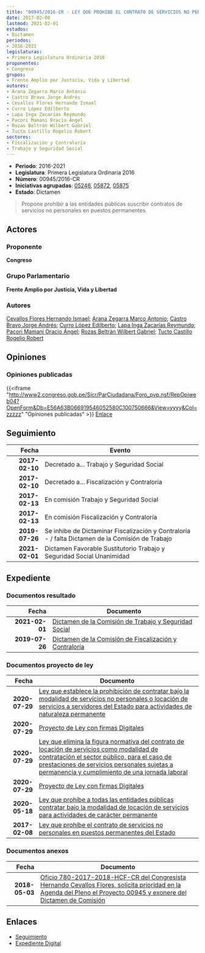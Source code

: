 ```yaml
---
title: "00945/2016-CR - LEY QUE PROHIBE EL CONTRATO DE SERVICIOS NO PERSONALAES EN PUESTOS PERMANENTES DEL ESTADO"
date: 2017-02-08
lastmod: 2021-02-01
estados:
- Dictamen
periodos:
- 2016-2021
legislaturas:
- Primera Legislatura Ordinaria 2016
proponentes:
- Congreso
grupos:
- Frente Amplio por Justicia, Vida y Libertad
autores:
- Arana Zegarra Marco Antonio
- Castro Bravo Jorge Andrés
- Cevallos Flores Hernando Ismael
- Curro López Edilberto
- Lapa Inga Zacarías Reymundo
- Pacori Mamani Oracio Ángel
- Rozas Beltrán Wilbert Gabriel
- Tucto Castillo Rogelio Robert
sectores:
- Fiscalización y Contraloría
- Trabajo y Seguridad Social
---
```

- **Periodo**: 2016-2021
- **Legislatura**: Primera Legislatura Ordinaria 2016
- **Número**: 00945/2016-CR
- **Iniciativas agrupadas**: [05246](../../05200/05246), [05872](../../05800/05872), [05875](../../05800/05875)
- **Estado**: Dictamen

> Propone prohibir a las entidades públicas suscribir contratos de servicios no personales en puestos permanentes.


## Actores

### Proponente

**Congreso**

### Grupo Parlamentario

**Frente Amplio por Justicia, Vida y Libertad**

### Autores

[Cevallos Flores Hernando Ismael](mailto:mailto:hcevallos@congreso.gob.pe); [Arana Zegarra Marco Antonio](mailto:mailto:marana@congreso.gob.pe); [Castro Bravo Jorge Andrés](mailto:mailto:jacastro@congreso.gob.pe); [Curro López Edilberto](mailto:mailto:ecurro@congreso.gob.pe); [Lapa Inga Zacarías Reymundo](mailto:mailto:zlapa@congreso.gob.pe); [Pacori Mamani Oracio Ángel](mailto:mailto:opacori@congreso.gob.pe); [Rozas Beltrán Wilbert Gabriel](mailto:mailto:wrozas@congreso.gob.pe); [Tucto Castillo Rogelio Robert](mailto:mailto:rtucto@congreso.gob.pe)

## Opiniones

### Opiniones publicadas

{{<iframe "http://www2.congreso.gob.pe/Sicr/ParCiudadana/Foro_pvp.nsf/RepOpiweb04?OpenForm&Db=E56A63B066919546052580C100750666&View=yyyy&Col=zzzzz" "Opiniones publicadas" >}}
[Enlace](http://www2.congreso.gob.pe/Sicr/ParCiudadana/Foro_pvp.nsf/RepOpiweb04?OpenForm&Db=E56A63B066919546052580C100750666&View=yyyy&Col=zzzzz)


## Seguimiento

| Fecha | Evento |
|------:|--------|
| **2017-02-10** | Decretado a... Trabajo y Seguridad Social |
| **2017-02-10** | Decretado a... Fiscalización y Contraloría |
| **2017-02-13** | En comisión Trabajo y Seguridad Social |
| **2017-02-13** | En comisión Fiscalización y Contraloría |
| **2019-07-26** | Se inhibe de Dictaminar Fiscalización y Contraloría - / falta Dictamen de la Comisión de Trabajo |
| **2021-02-01** | Dictamen Favorable Sustitutorio Trabajo y Seguridad Social Unanimidad |

## Expediente

### Documentos resultado

| Fecha | Documento |
|------:|-----------|
| **2021-02-01** | [Dictamen de la Comisión de Trabajo y Seguridad Social](https://leyes.congreso.gob.pe/Documentos/2016_2021/Dictamenes/Proyectos_de_Ley/00945DC22MAY20210201.pdf) |
| **2019-07-26** | [Dictamen de la Comisión de Fiscalización y Contraloría](http://www.leyes.congreso.gob.pe/Documentos/2016_2021/ADLP/Normas_Legales/30548-LEY.pdf) |

### Documentos proyecto de ley

| Fecha | Documento |
|------:|-----------|
| **2020-07-29** | [Ley que establece la prohibición de contratar bajo la modalidad de servicios no personales o locación de servicios a servidores del Estado para actividades de naturaleza permanente](http://www.leyes.congreso.gob.pe/Documentos/2016_2021/Proyectos_de_Ley_y_de_Resoluciones_Legislativas/PL05875-20200729.pdf) |
| **2020-07-29** | [Proyecto de Ley con firmas Digitales](http://www.leyes.congreso.gob.pe/Documentos/2016_2021/Proyectos_de_Ley_y_de_Resoluciones_Legislativas/Proyectos_Firmas_digitales/PL05875.pdf) |
| **2020-07-29** | [Ley que elimina la figura normativa del contrato de locación de servicios como modalidad de contratación el sector público, para el caso de prestaciones de servicios personales sujetas a permanencia y cumplimiento de una jornada laboral](http://www.leyes.congreso.gob.pe/Documentos/2016_2021/Proyectos_de_Ley_y_de_Resoluciones_Legislativas/PL05872-20200729.pdf) |
| **2020-07-29** | [Proyecto de Ley con firmas Digitales](http://www.leyes.congreso.gob.pe/Documentos/2016_2021/Proyectos_de_Ley_y_de_Resoluciones_Legislativas/Proyectos_Firmas_digitales/PL05872.pdf) |
| **2020-05-18** | [Ley que prohíbe a todas las entidades públicas contratar bajo la modalidad de locación de servicios para actividades de carácter permanente](http://www.leyes.congreso.gob.pe/Documentos/2016_2021/Proyectos_de_Ley_y_de_Resoluciones_Legislativas/PL05246-20200518.pdf) |
| **2017-02-08** | [Ley que prohíbe el contrato de servicios no personales en puestos permanentes del Estado](http://www.leyes.congreso.gob.pe/Documentos/2016_2021/Proyectos_de_Ley_y_de_Resoluciones_Legislativas/PL0094520170208.pdf) |

### Documentos anexos

| Fecha | Documento |
|------:|-----------|
| **2018-05-03** | [Oficio 780-2017-2018-HCF-CR del Congresista Hernando Cevallos Flores, solicita prioridad en la Agenda del Pleno el Proyecto 00945 y exonere del Dictamen de Comisión](http://www.leyes.congreso.gob.pe/Documentos/2016_2021/Oficios/Congresistas/OFICIO-780-2017-2018-HCF-CR.pdf) |

## Enlaces

- [Seguimiento](http://www2.congreso.gob.pe/Sicr/TraDocEstProc/CLProLey2016.nsf/f7fff46988ca05b1052578e100829cc7/b687fd984bed1866052580c1007993cc?OpenDocument)
- [Expediente Digital](http://www2.congreso.gob.pe/Sicr/TraDocEstProc/Expvirt_2011.nsf/visbusqptramdoc1621/00945?opendocument)

